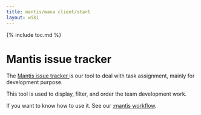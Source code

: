```yaml
---
title: mantis/mana client/start
layout: wiki
---
```

{% include toc.md %}
#  Mantis issue tracker

The [Mantis issue tracker ](http://www.mantisbt.org) is our tool to deal with task assignment, mainly for development purpose.

This tool is used to display, filter, and order the team development work.

If you want to know how to use it. See our [:mantis workflow](/mantis_workflow.html).
